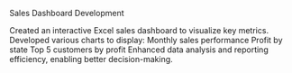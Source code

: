 Sales Dashboard Development

Created an interactive Excel sales dashboard to visualize key metrics.
Developed various charts to display:
Monthly sales performance
Profit by state
Top 5 customers by profit
Enhanced data analysis and reporting efficiency, enabling better decision-making.
